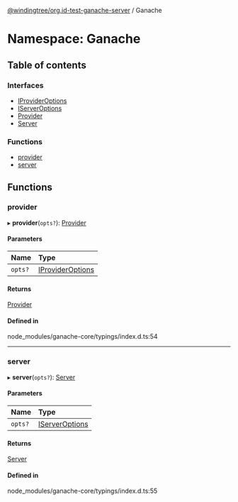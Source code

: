 [@windingtree/org.id-test-ganache-server](../README.md) / Ganache

# Namespace: Ganache

## Table of contents

### Interfaces

- [IProviderOptions](../interfaces/ganache.iprovideroptions.md)
- [IServerOptions](../interfaces/ganache.iserveroptions.md)
- [Provider](../interfaces/ganache.provider.md)
- [Server](../interfaces/ganache.server.md)

### Functions

- [provider](ganache.md#provider)
- [server](ganache.md#server)

## Functions

### provider

▸ **provider**(`opts?`): [Provider](../interfaces/ganache.provider.md)

#### Parameters

| Name | Type |
| :------ | :------ |
| `opts?` | [IProviderOptions](../interfaces/ganache.iprovideroptions.md) |

#### Returns

[Provider](../interfaces/ganache.provider.md)

#### Defined in

node_modules/ganache-core/typings/index.d.ts:54

___

### server

▸ **server**(`opts?`): [Server](../interfaces/ganache.server.md)

#### Parameters

| Name | Type |
| :------ | :------ |
| `opts?` | [IServerOptions](../interfaces/ganache.iserveroptions.md) |

#### Returns

[Server](../interfaces/ganache.server.md)

#### Defined in

node_modules/ganache-core/typings/index.d.ts:55
